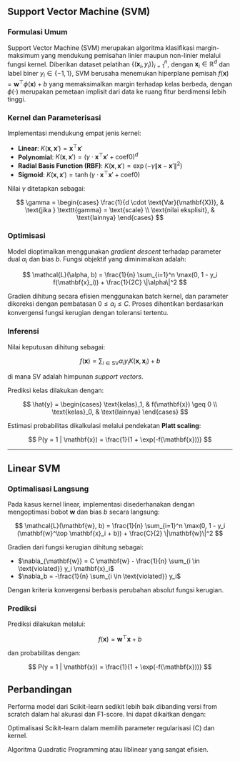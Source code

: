 ## Support Vector Machine (SVM)

### Formulasi Umum

Support Vector Machine (SVM) merupakan algoritma klasifikasi margin-maksimum yang mendukung pemisahan linier maupun non-linier melalui fungsi kernel. Diberikan dataset pelatihan $\{(\mathbf{x}_i, y_i)\}_{i=1}^n$, dengan $\mathbf{x}_i \in \mathbb{R}^d$ dan label biner $y_i \in \{-1, 1\}$, SVM berusaha menemukan hiperplane pemisah $f(\mathbf{x}) = \mathbf{w}^\top \phi(\mathbf{x}) + b$ yang memaksimalkan margin terhadap kelas berbeda, dengan $\phi(\cdot)$ merupakan pemetaan implisit dari data ke ruang fitur berdimensi lebih tinggi.

### Kernel dan Parameterisasi

Implementasi mendukung empat jenis kernel:

* **Linear**: $K(\mathbf{x}, \mathbf{x}') = \mathbf{x}^\top \mathbf{x}'$
* **Polynomial**: $K(\mathbf{x}, \mathbf{x}') = (\gamma \cdot \mathbf{x}^\top \mathbf{x}' + \text{coef0})^d$
* **Radial Basis Function (RBF)**: $K(\mathbf{x}, \mathbf{x}') = \exp(-\gamma \|\mathbf{x} - \mathbf{x}'\|^2)$
* **Sigmoid**: $K(\mathbf{x}, \mathbf{x}') = \tanh(\gamma \cdot \mathbf{x}^\top \mathbf{x}' + \text{coef0})$

Nilai $\gamma$ ditetapkan sebagai:

$$
\gamma = \begin{cases}
\frac{1}{d \cdot \text{Var}(\mathbf{X})}, & \text{jika } \texttt{gamma} = \text{scale} \\
\text{nilai eksplisit}, & \text{lainnya}
\end{cases}
$$

### Optimisasi

Model dioptimalkan menggunakan *gradient descent* terhadap parameter dual $\alpha_i$ dan bias $b$. Fungsi objektif yang diminimalkan adalah:

$$
\mathcal{L}(\alpha, b) = \frac{1}{n} \sum_{i=1}^n \max(0, 1 - y_i f(\mathbf{x}_i)) + \frac{1}{2C} \|\alpha\|^2
$$

Gradien dihitung secara efisien menggunakan batch kernel, dan parameter dikoreksi dengan pembatasan $0 \leq \alpha_i \leq C$. Proses dihentikan berdasarkan konvergensi fungsi kerugian dengan toleransi tertentu.

### Inferensi

Nilai keputusan dihitung sebagai:

$$
f(\mathbf{x}) = \sum_{i \in \text{SV}} \alpha_i y_i K(\mathbf{x}, \mathbf{x}_i) + b
$$

di mana $\text{SV}$ adalah himpunan *support vectors*.

Prediksi kelas dilakukan dengan:

$$
\hat{y} = \begin{cases}
\text{kelas}_1, & f(\mathbf{x}) \geq 0 \\
\text{kelas}_0, & \text{lainnya}
\end{cases}
$$

Estimasi probabilitas dikalkulasi melalui pendekatan **Platt scaling**:

$$
P(y = 1 | \mathbf{x}) = \frac{1}{1 + \exp(-f(\mathbf{x}))}
$$

---

## Linear SVM

### Optimalisasi Langsung

Pada kasus kernel linear, implementasi disederhanakan dengan mengoptimasi bobot $\mathbf{w}$ dan bias $b$ secara langsung:

$$
\mathcal{L}(\mathbf{w}, b) = \frac{1}{n} \sum_{i=1}^n \max(0, 1 - y_i (\mathbf{w}^\top \mathbf{x}_i + b)) + \frac{C}{2} \|\mathbf{w}\|^2
$$

Gradien dari fungsi kerugian dihitung sebagai:

* $\nabla_{\mathbf{w}} = C \mathbf{w} - \frac{1}{n} \sum_{i \in \text{violated}} y_i \mathbf{x}_i$
* $\nabla_b = -\frac{1}{n} \sum_{i \in \text{violated}} y_i$

Dengan kriteria konvergensi berbasis perubahan absolut fungsi kerugian.

### Prediksi

Prediksi dilakukan melalui:

$$
f(\mathbf{x}) = \mathbf{w}^\top \mathbf{x} + b
$$

dan probabilitas dengan:

$$
P(y = 1 | \mathbf{x}) = \frac{1}{1 + \exp(-f(\mathbf{x}))}
$$
## Perbandingan
Performa model dari Scikit-learn sedikit lebih baik dibanding versi from scratch dalam hal akurasi dan F1-score. Ini dapat dikaitkan dengan:

Optimalisasi Scikit-learn dalam memilih parameter regularisasi (C) dan kernel.

Algoritma Quadratic Programming atau liblinear yang sangat efisien.